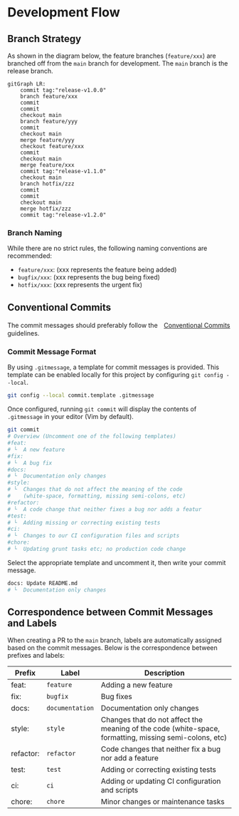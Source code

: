 
# Development Flow

## Branch Strategy

As shown in the diagram below, the feature branches (`feature/xxx`) are branched off from the `main` branch for development. The `main` branch is the release branch.


```mermaid
gitGraph LR:
    commit tag:"release-v1.0.0"
    branch feature/xxx
    commit
    commit
    checkout main
    branch feature/yyy
    commit
    checkout main
    merge feature/yyy
    checkout feature/xxx
    commit
    checkout main
    merge feature/xxx
    commit tag:"release-v1.1.0"
    checkout main
    branch hotfix/zzz
    commit
    commit
    checkout main
    merge hotfix/zzz
    commit tag:"release-v1.2.0"
```

### Branch Naming

While there are no strict rules, the following naming conventions are recommended:

- `feature/xxx`: (xxx represents the feature being added)
- `bugfix/xxx`: (xxx represents the bug being fixed)
- `hotfix/xxx`: (xxx represents the urgent fix)

## Conventional Commits

The commit messages should preferably follow the　[Conventional Commits](https://www.conventionalcommits.org/en/v1.0.0/) guidelines.

### Commit Message Format

By using `.gitmessage`, a template for commit messages is provided. This template can be enabled locally for this project by configuring `git config --local`.

```bash
git config --local commit.template .gitmessage
```

Once configured, running `git commit` will display the contents of `.gitmessage` in your editor (Vim by default).

```bash
git commit
# Overview (Uncomment one of the following templates)
#feat: 
# └  A new feature
#fix:
# └  A bug fix
#docs:
# └  Documentation only changes
#style:
# └  Changes that do not affect the meaning of the code
#    (white-space, formatting, missing semi-colons, etc)
#refactor:
# └  A code change that neither fixes a bug nor adds a featur
#test:
# └  Adding missing or correcting existing tests
#ci:
# └  Changes to our CI configuration files and scripts
#chore:
# └  Updating grunt tasks etc; no production code change

```

Select the appropriate template and uncomment it, then write your commit message.

```bash
docs: Update README.md
# └  Documentation only changes
```

## Correspondence between Commit Messages and Labels

When creating a PR to the `main` branch, labels are automatically assigned based on the commit messages.
Below is the correspondence between prefixes and labels:

| Prefix | Label | Description |
|---|---|---|
|feat: | `feature` | Adding a new feature |
|fix: | `bugfix` | Bug fixes |
|docs: | `documentation` | Documentation only changes |
|style: | `style` | Changes that do not affect the meaning of the code (white-space, formatting, missing semi-colons, etc) |
|refactor: | `refactor` | Code changes that neither fix a bug nor add a feature |
|test: | `test` | Adding or correcting existing tests |
|ci: | `ci` | Adding or updating CI configuration and scripts |
|chore: | `chore` | Minor changes or maintenance tasks |
